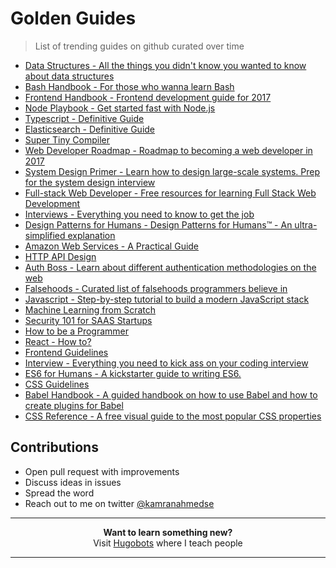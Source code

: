 # Golden Guides
> List of trending guides on github curated over time

- [Data Structures - All the things you didn't know you wanted to know about data structures](https://github.com/thejameskyle/itsy-bitsy-data-structures)
- [Bash Handbook - For those who wanna learn Bash](https://github.com/denysdovhan/bash-handbook)
- [Frontend Handbook - Frontend development guide for 2017](https://github.com/FrontendMasters/front-end-handbook-2017)
- [Node Playbook - Get started fast with Node.js](https://github.com/HiFaraz/node-playbook)
- [Typescript - Definitive Guide](https://github.com/basarat/typescript-book)
- [Elasticsearch - Definitive Guide](https://github.com/elastic/elasticsearch-definitive-guide)
- [Super Tiny Compiler](https://github.com/thejameskyle/the-super-tiny-compiler)
- [Web Developer Roadmap - Roadmap to becoming a web developer in 2017](https://github.com/kamranahmedse/developer-roadmap)
- [System Design Primer - Learn how to design large-scale systems. Prep for the system design interview](https://github.com/donnemartin/system-design-primer)
- [Full-stack Web Developer - Free resources for learning Full Stack Web Development](https://github.com/bmorelli25/Become-A-Full-Stack-Web-Developer)
- [Interviews - Everything you need to know to get the job](https://github.com/kdn251/interviews)
- [Design Patterns for Humans - Design Patterns for Humans™ - An ultra-simplified explanation](https://github.com/kamranahmedse/design-patterns-for-humans)
- [Amazon Web Services - A Practical Guide](https://github.com/open-guides/og-aws)
- [HTTP API Design](https://github.com/interagent/http-api-design)
- [Auth Boss - Learn about different authentication methodologies on the web](https://github.com/teesloane/Auth-Boss)
- [Falsehoods - Curated list of falsehoods programmers believe in](https://github.com/kdeldycke/awesome-falsehood)
- [Javascript - Step-by-step tutorial to build a modern JavaScript stack](https://github.com/verekia/js-stack-from-scratch)
- [Machine Learning from Scratch](https://github.com/eriklindernoren/ML-From-Scratch)
- [Security 101 for SAAS Startups](https://github.com/forter/security-101-for-saas-startups)
- [How to be a Programmer](https://github.com/braydie/HowToBeAProgrammer)
- [React - How to?](https://github.com/petehunt/react-howto)
- [Frontend Guidelines](https://github.com/bendc/frontend-guidelines)
- [Interview - Everything you need to kick ass on your coding interview](https://github.com/andreis/interview)
- [ES6 for Humans - A kickstarter guide to writing ES6.](https://github.com/metagrover/ES6-for-humans)
- [CSS Guidelines](https://github.com/csswizardry/CSS-Guidelines)
- [Babel Handbook - A guided handbook on how to use Babel and how to create plugins for Babel](https://github.com/thejameskyle/babel-handbook)
- [CSS Reference - A free visual guide to the most popular CSS properties](https://github.com/jgthms/css-reference)

## Contributions

- Open pull request with improvements
- Discuss ideas in issues
- Spread the word
- Reach out to me on twitter [@kamranahmedse](http://twitter.com/kamranahmedse)

***

<p align="center"><b> Want to learn something new?</b><br>Visit <a href="http://hugobots.com">Hugobots</a> where I teach people</p>

***

